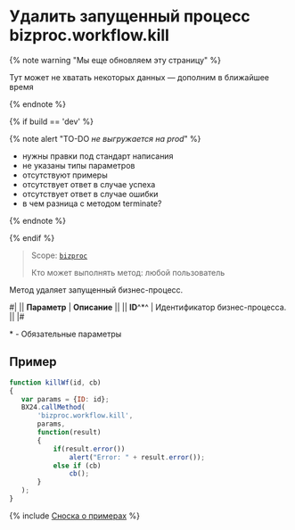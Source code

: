 # Удалить запущенный процесс bizproc.workflow.kill

{% note warning "Мы еще обновляем эту страницу" %}

Тут может не хватать некоторых данных — дополним в ближайшее время

{% endnote %}

{% if build == 'dev' %}

{% note alert "TO-DO _не выгружается на prod_" %}

- нужны правки под стандарт написания
- не указаны типы параметров
- отсутствуют примеры
- отсутствует ответ в случае успеха
- отсутствует ответ в случае ошибки
- в чем разница с методом terminate?
  
{% endnote %}

{% endif %}

> Scope: [`bizproc`](../scopes/permissions.md)
>
> Кто может выполнять метод: любой пользователь

Метод удаляет запущенный бизнес-процесс.

#|
|| **Параметр** | **Описание** ||
|| **ID**^*^ | Идентификатор бизнес-процесса. ||
|#

\* - Обязательные параметры

## Пример
 ```javascript
function killWf(id, cb)
{
	var params = {ID: id};
	BX24.callMethod(
		'bizproc.workflow.kill',
		params,
		function(result)
		{
			if(result.error())
				alert("Error: " + result.error());
			else if (cb)
				cb();
		}
	);
}
```

{% include [Сноска о примерах](../../_includes/examples.md) %}